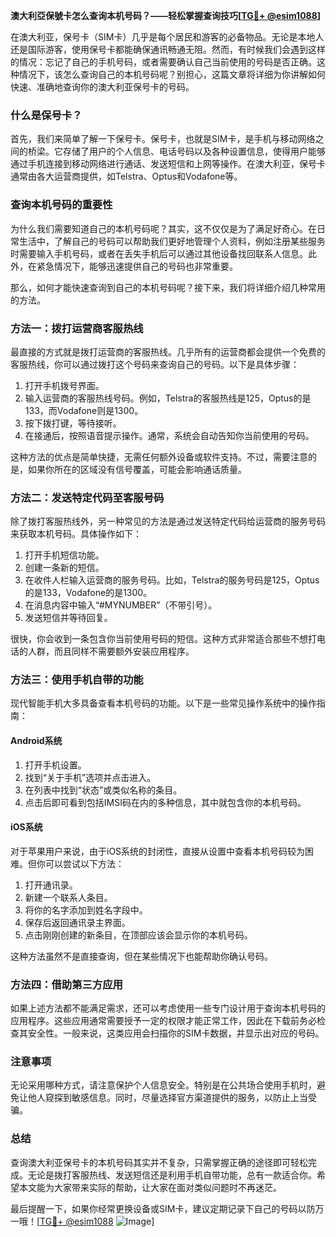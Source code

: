 **澳大利亞保號卡怎么查询本机号码？——轻松掌握查询技巧[[TG💪+ @esim1088](https://t.me/s/esim1088)]**

在澳大利亚，保号卡（SIM卡）几乎是每个居民和游客的必备物品。无论是本地人还是国际游客，使用保号卡都能确保通讯畅通无阻。然而，有时候我们会遇到这样的情况：忘记了自己的手机号码，或者需要确认自己当前使用的号码是否正确。这种情况下，该怎么查询自己的本机号码呢？别担心，这篇文章将详细为你讲解如何快速、准确地查询你的澳大利亚保号卡的号码。

### 什么是保号卡？

首先，我们来简单了解一下保号卡。保号卡，也就是SIM卡，是手机与移动网络之间的桥梁。它存储了用户的个人信息、电话号码以及各种设置信息，使得用户能够通过手机连接到移动网络进行通话、发送短信和上网等操作。在澳大利亚，保号卡通常由各大运营商提供，如Telstra、Optus和Vodafone等。

### 查询本机号码的重要性

为什么我们需要知道自己的本机号码呢？其实，这不仅仅是为了满足好奇心。在日常生活中，了解自己的号码可以帮助我们更好地管理个人资料，例如注册某些服务时需要输入手机号码，或者在丢失手机后可以通过其他设备找回联系人信息。此外，在紧急情况下，能够迅速提供自己的号码也非常重要。

那么，如何才能快速查询到自己的本机号码呢？接下来，我们将详细介绍几种常用的方法。

### 方法一：拨打运营商客服热线

最直接的方式就是拨打运营商的客服热线。几乎所有的运营商都会提供一个免费的客服热线，你可以通过拨打这个号码来查询自己的号码。以下是具体步骤：

1. 打开手机拨号界面。
2. 输入运营商的客服热线号码。例如，Telstra的客服热线是125，Optus的是133，而Vodafone则是1300。
3. 按下拨打键，等待接听。
4. 在接通后，按照语音提示操作。通常，系统会自动告知你当前使用的号码。

这种方法的优点是简单快捷，无需任何额外设备或软件支持。不过，需要注意的是，如果你所在的区域没有信号覆盖，可能会影响通话质量。

### 方法二：发送特定代码至客服号码

除了拨打客服热线外，另一种常见的方法是通过发送特定代码给运营商的服务号码来获取本机号码。具体操作如下：

1. 打开手机短信功能。
2. 创建一条新的短信。
3. 在收件人栏输入运营商的服务号码。比如，Telstra的服务号码是125，Optus的是133，Vodafone的是1300。
4. 在消息内容中输入“#MYNUMBER”（不带引号）。
5. 发送短信并等待回复。

很快，你会收到一条包含你当前使用号码的短信。这种方式非常适合那些不想打电话的人群，而且同样不需要额外安装应用程序。

### 方法三：使用手机自带的功能

现代智能手机大多具备查看本机号码的功能。以下是一些常见操作系统中的操作指南：

#### Android系统

1. 打开手机设置。
2. 找到“关于手机”选项并点击进入。
3. 在列表中找到“状态”或类似名称的条目。
4. 点击后即可看到包括IMSI码在内的多种信息，其中就包含你的本机号码。

#### iOS系统

对于苹果用户来说，由于iOS系统的封闭性，直接从设置中查看本机号码较为困难。但你可以尝试以下方法：

1. 打开通讯录。
2. 新建一个联系人条目。
3. 将你的名字添加到姓名字段中。
4. 保存后返回通讯录主界面。
5. 点击刚刚创建的新条目，在顶部应该会显示你的本机号码。

这种方法虽然不是直接查询，但在某些情况下也能帮助你确认号码。

### 方法四：借助第三方应用

如果上述方法都不能满足需求，还可以考虑使用一些专门设计用于查询本机号码的应用程序。这些应用通常需要授予一定的权限才能正常工作，因此在下载前务必检查其安全性。一般来说，这类应用会扫描你的SIM卡数据，并显示出对应的号码。

### 注意事项

无论采用哪种方式，请注意保护个人信息安全。特别是在公共场合使用手机时，避免让他人窥探到敏感信息。同时，尽量选择官方渠道提供的服务，以防止上当受骗。

### 总结

查询澳大利亚保号卡的本机号码其实并不复杂，只需掌握正确的途径即可轻松完成。无论是拨打客服热线、发送短信还是利用手机自带功能，总有一款适合你。希望本文能为大家带来实际的帮助，让大家在面对类似问题时不再迷茫。

最后提醒一下，如果你经常更换设备或SIM卡，建议定期记录下自己的号码以防万一哦！[[TG💪+ @esim1088](https://t.me/s/esim1088) ![Image](https://i.postimg.cc/4NQfJmqS/Snipaste-2025-05-13-00-14-12.png)]